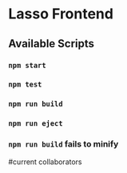 # Lasso Frontend

## Available Scripts

### `npm start`
### `npm test`
### `npm run build`
### `npm run eject`
### `npm run build` fails to minify

#current collaborators
 

